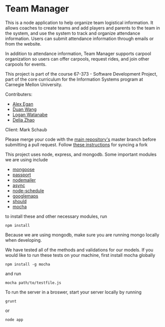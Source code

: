 Team Manager
============

This is a node application to help organize team logistical information.
It allows coaches to create teams and add players and parents to the team in
the system, and use the system to track and organize attendance information.
Users can submit attendance information through emails or from the website.

In addition to attendance information, Team Manager supports carpool organization
so users can offer carpools, request rides, and join other carpools for events.

This project is part of the course 67-373 - Software Development Project, part
of the core curriculum for the Information Systems program at Carnegie Mellon University.

Contributers:
* [Alex Egan](https://github.com/AEgan)
* [Duan Wang](https://github.com/loganwatanabe)
* [Logan Watanabe ](https://github.com/duanw)
* [Delia Zhao](https://github.com/deliaz1993)

Client: Mark Schaub

Please merge your code with the [main repository's](https://github.com/CoachingLogistics/team-manager)
master branch before submitting a pull request. Follow [these instructions](https://help.github.com/articles/syncing-a-fork)
 for syncing a fork

This project uses node, express, and mongodb. Some important modules we are using include
* [mongoose](https://github.com/LearnBoost/mongoose)
* [passport](https://github.com/jaredhanson/passport)
* [nodemailer](https://github.com/andris9/Nodemailer)
* [async](https://github.com/caolan/async)
* [node-schedule](https://github.com/mattpat/node-schedule)
* [googlemaps](https://github.com/moshen/node-googlemaps)
* [should](https://github.com/visionmedia/should.js)
* [mocha](https://github.com/visionmedia/mocha)

to install these and other necessary modules, run

```
npm install
```

Because we are using mongodb, make sure you are running mongo locally when developing.

We have tested all of the methods and validations for our models.
If you would like to run these tests on your machine, first install mocha globally

```
npm install -g mocha
```

and run

```
mocha path/to/testfile.js
```

To run the server in a broswer, start your server locally by running


```
grunt
```
or
```
node app
```
